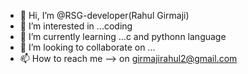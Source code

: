 - 👋 Hi, I’m @RSG-developer(Rahul Girmaji)
- 👀 I’m interested in ...coding
- 🌱 I’m currently learning ...c and pythonn language
- 💞️ I’m looking to collaborate on ...
- 📫 How to reach me --> on girmajirahul2@gmail.com

<!---
RSG-developer/RSG-developer is a ✨ special ✨ repository because its `README.md` (this file) appears on your GitHub profile.
You can click the Preview link to take a look at your changes.
--->
